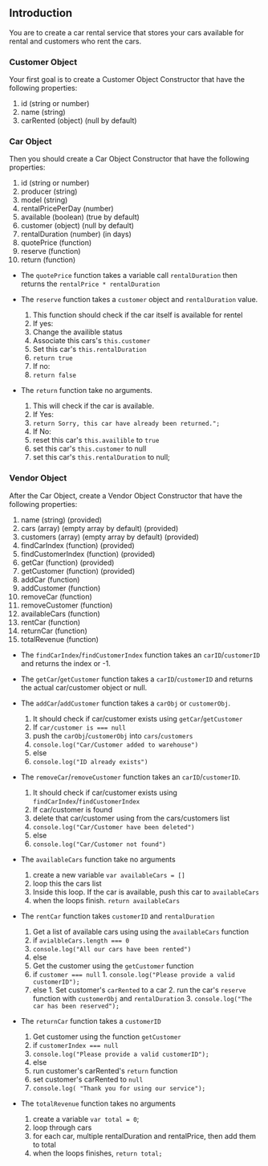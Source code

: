 ## Introduction

You are to create a car rental service that stores your cars available for rental and customers who rent the cars.

### Customer Object
Your first goal is to create a Customer Object Constructor that have the following properties:

  1. id (string or number)
  2. name (string)
  3. carRented (object) (null by default)

### Car Object
Then you should create a Car Object Constructor that have the following properties:

  1. id (string or number)
  2. producer (string)
  3. model (string)
  4. rentalPricePerDay (number)
  5. available (boolean) (true by default)
  6. customer (object) (null by default)
  7. rentalDuration (number) (in days)
  8. quotePrice (function)
  9. reserve (function)
  10. return (function)

- The `quotePrice` function takes a variable call `rentalDuration` then returns the `rentalPrice * rentalDuration`

- The `reserve` function takes a `customer` object and `rentalDuration` value.

  1. This function should check if the car itself is available for rentel
  2. If yes:
    1. Change the availible status
    2. Associate this cars's `this.customer`
    3. Set this car's `this.rentalDuration`
    4. `return true`
  3. If no:
    1. `return false`

- The `return` function take no arguments.

  1. This will check if the car is available.
  2. If Yes:
    1. `return Sorry, this car have already been returned.";`
  3. If No:
    1. reset this car's `this.availible` to `true`
    2. set this car's `this.customer` to null
    3. set this car's `this.rentalDuration` to null;

### Vendor Object
After the Car Object, create a Vendor Object Constructor that have the following properties:

  1. name (string) (provided)
  2. cars (array) (empty array by default) (provided)
  3. customers (array) (empty array by default) (provided)
  4. findCarIndex (function) (provided)
  5. findCustomerIndex (function) (provided)
  6. getCar (function) (provided)
  7. getCustomer (function) (provided)
  8. addCar (function)
  9. addCustomer (function)
  10. removeCar (function)
  11. removeCustomer (function)
  12. availableCars (function)
  13. rentCar (function)
  14. returnCar (function)
  15. totalRevenue (function)

- The `findCarIndex`/`findCustomerIndex` function takes an `carID`/`customerID` and returns the index or -1.

- The `getCar`/`getCustomer` function takes a `carID`/`customerID` and returns the actual car/customer object or null.

- The `addCar`/`addCustomer` function takes a `carObj` or `customerObj`.
  1. It should check if car/customer exists using `getCar`/`getCustomer`
  2. If `car/customer is === null`
    1. push the `carObj`/`customerObj` into `cars`/`customers`
    1. `console.log("Car/Customer added to warehouse")`
  3. else
    1. `console.log("ID already exists")`

- The `removeCar`/`removeCustomer` function takes an `carID`/`customerID`.
  1. It should check if car/customer exists using `findCarIndex`/`findCustomerIndex`
  2. If car/customer is found
    1. delete that car/customer using from the cars/customers list
    2. `console.log("Car/Customer have been deleted")`
  3. else
    1. `console.log("Car/Customer not found")`

- The `availableCars` function take no arguments
  1. create a new variable `var availableCars = []`
  2. loop this the cars list
    1. Inside this loop. If the car is available, push this car to `availableCars`
  3. when the loops finish. `return availableCars`

- The `rentCar` function takes `customerID` and `rentalDuration`
  1. Get a list of available cars using using the `availableCars` function
  2. if `avialbleCars.length === 0`
    1. `console.log("All our cars have been rented")`
  3. else
    1. Get the customer using the `getCustomer` function
    2. if `customer === null`
      1. `console.log("Please provide a valid customerID");`
    3. else
      1. Set customer's `carRented` to a car
      2. run the car's `reserve` function with `customerObj` and `rentalDuration`
      3. `console.log("The car has been reserved");`

- The `returnCar` function takes a `customerID`
  1. Get customer using the function `getCustomer`
  2. if `customerIndex === null`
    1. `console.log("Please provide a valid customerID");`
  3. else
    1. run customer's carRented's `return` function
    2. set customer's carRented to `null`
    3. `console.log( "Thank you for using our service");`

- The `totalRevenue` function takes no arguments
  1. create a variable `var total = 0`;
  2. loop through cars
    1. for each car, multiple rentalDuration and rentalPrice, then add them to total
  3. when the loops finishes, `return total;`